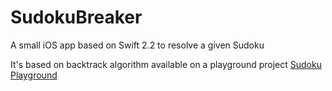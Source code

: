 # SudokuBreaker

A small iOS app based on Swift 2.2 to resolve a given Sudoku

It's based on backtrack algorithm available on a playground project [Sudoku Playground](https://github.com/popei69/BPSudokuPlayground)

